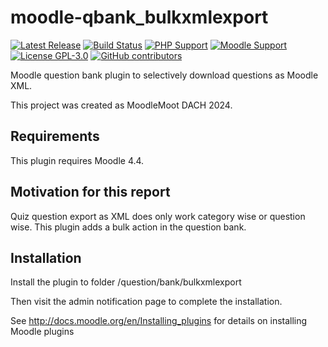 moodle-qbank_bulkxmlexport
=========================
[![Latest Release](https://img.shields.io/github/v/release/bfh/moodle-qbank_bulkxmlexport?sort=semver&color=orange)](https://github.com/bfh/moodle-qbank_bulkxmlexport/releases)
[![Build Status](https://github.com/bfh/moodle-qbank_bulkxmlexport/workflows/Moodle%20Plugin%20CI/badge.svg?branch=main)](https://github.com/bfh/moodle-qbank_bulkxmlexport/actions?query=workflow%3A%22Moodle+Plugin+CI%22+branch%3Amain)
[![PHP Support](https://img.shields.io/badge/php-8.1--8.3-blue)](https://github.com/bfh/moodle-qbank_bulkxmlexport/actions)
[![Moodle Support](https://img.shields.io/badge/Moodle-4.4+-orange)](https://github.com/bfh/moodle-qbank_bulkxmlexport/actions)
[![License GPL-3.0](https://img.shields.io/github/license/bfh/moodle-qbank_bulkxmlexport?color=lightgrey)](https://github.com/bfh/moodle-qbank_bulkxmlexport/blob/main/LICENSE)
[![GitHub contributors](https://img.shields.io/github/contributors/bfh/moodle-qbank_bulkxmlexport)](https://github.com/bfh/moodle-qbank_bulkxmlexport/graphs/contributors)

Moodle question bank plugin to selectively download questions as Moodle XML.

This project was created as MoodleMoot DACH 2024.


Requirements
------------

This plugin requires Moodle 4.4.


Motivation for this report
--------------------------

Quiz question export as XML does only work category wise or question wise. This plugin adds a bulk action
in the question bank.


Installation
------------

Install the plugin to folder
/question/bank/bulkxmlexport

Then visit the admin notification page to complete the installation.

See http://docs.moodle.org/en/Installing_plugins for details on installing Moodle plugins

